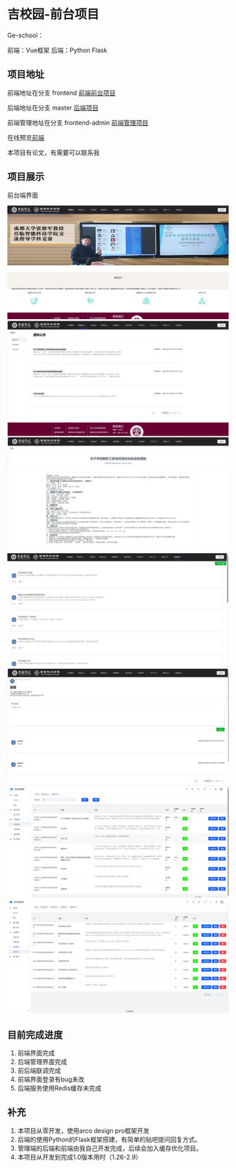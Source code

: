 # 吉校园-前台项目

Ge-school：

前端：Vue框架
后端：Python Flask

## 项目地址
前端地址在分支 frontend [前端前台项目](https://github.com/MA-douzhang/ge-school/tree/frontend)

后端地址在分支 master [后端项目](https://github.com/MA-douzhang/ge-school)

前端管理地址在分支 frontend-admin [前端管理项目](https://github.com/MA-douzhang/ge-school/tree/frontend-admin)

在线预览[前端](http://47.109.132.119:7077/)

本项目有论文，有需要可以联系我
## 项目展示

前台端界面

![](./doc/img/1.jpg)
![](./doc/img/2.jpg)
![](./doc/img/3.jpg)
![](./doc/img/4.jpg)
![](./doc/img/5.jpg)
![](./doc/img/6.jpg)
![](./doc/img/7.jpg)

## 目前完成进度
1. 前端界面完成
2. 后端管理界面完成
3. 前后端联调完成
4. 前端界面登录有bug未改
5. 后端服务使用Redis缓存未完成


## 补充
1. 本项目从零开发，使用arco design pro框架开发
2. 后端的使用Python的Flask框架搭建，有简单的贴吧提问回复方式。
3. 管理端的后端和前端由我自己开发完成，后续会加入缓存优化项目。
4. 本项目从开发到完成1.0版本用时（1.26-2.9）
